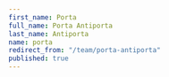 ```yaml
---
first_name: Porta
full_name: Porta Antiporta
last_name: Antiporta
name: porta
redirect_from: "/team/porta-antiporta"
published: true
---
```


